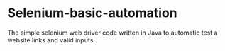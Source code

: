 # Selenium-basic-automation

The simple selenium web driver code written in Java to automatic test a website links and valid inputs.
